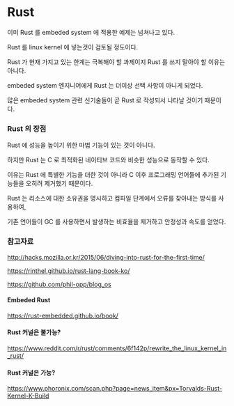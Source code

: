 # Rust
이미 Rust 를 embeded system 에 적용한 예제는 넘쳐나고 있다.

Rust 를 linux kernel 에 넣는것이 검토될 정도이다.

Rust 가 현재 가지고 있는 한계는 극복해야 할 과제이지 Rust 를 쓰지 말아야 할 이유는 아니다.

embeded system 엔지니어에게 Rust 는 더이상 선택 사항이 아니게 되었다.

많은 embeded system 관련 신기술들이 곧 Rust 로 작성되서 나타날 것이기 때문이다.

### Rust 의 장점
Rust 에 성능을 높이기 위한 마법 기능이 있는 것이 아니다.

하지만 Rust 는 C 로 최적화된 네이티브 코드와 비슷한 성능으로 동작할 수 있다.

이유는 Rust 에 특별한 기능을 더한 것이 아니라 C 이후 프로그래밍 언어들에 추가된 기능들을 오히려 제거했기 때문이다.

Rust 는 리소스에 대한 소유권을 명시하고 컴파일 단계에서 오류를 찾아내는 방식를 사용하여,

기존 언어들이 GC 를 사용하면서 발생하는 비효율을 제거하고 안정성과 속도를 얻었다.

### 참고자료
http://hacks.mozilla.or.kr/2015/06/diving-into-rust-for-the-first-time/

https://rinthel.github.io/rust-lang-book-ko/

https://github.com/phil-opp/blog_os

#### Embeded Rust
https://rust-embedded.github.io/book/

#### Rust 커널은 불가능?
https://www.reddit.com/r/rust/comments/6f142p/rewrite_the_linux_kernel_in_rust/

#### Rust 커널은 가능?
https://www.phoronix.com/scan.php?page=news_item&px=Torvalds-Rust-Kernel-K-Build
